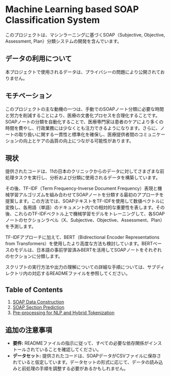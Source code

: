 # Machine Learning based SOAP Classification System

このプロジェクトは、マシンラーニングに基づくSOAP（Subjective, Objective, Assessment, Plan）分類システムの開発を含んでいます。

## データの利用について

本プロジェクトで使用されるデータは、プライバシーの問題により公開されておりません。

## モチベーション

このプロジェクトの主な動機の一つは、手動でのSOAPノート分類に必要な時間と労力を削減することにより、医療の文書化プロセスを合理化することです。SOAPノートの分類を自動化することで、医療専門家は患者のケアにより多くの時間を費やし、行政業務には少なくとも注力できるようになります。さらに、ノートの取り扱いに関する一貫性と標準化を確保し、医療提供者間のコミュニケーションの向上とケアの品質の向上につながる可能性があります。


## 現状

提供されたコードは、11の日本のクリニックからのデータに対してさまざまな前処理タスクを実行し、分析および分類に使用されるデータを構築しています。

その後、TF-IDF（Term Frequency-Inverse Document Frequency）表現と機械学習アルゴリズムを組み合わせてSOAPノートを分類する最初のアプローチを提案します。この方法では、SOAPテキストをTF-IDFを使用して数値ベクトルに変換し、各用語（単語）のドキュメント内での相対的な重要性を表します。その後、これらのTF-IDFベクトル上で機械学習モデルをトレーニングして、各SOAPノートのセクションラベル（X、Subjective、Objective、Assessment、Plan）を予測します。

TF-IDFアプローチに加えて、BERT（Bidirectional Encoder Representations from Transformers）を使用したより高度な方法も検討しています。BERTベースのモデルは、日本語の事前学習済みBERTを活用してSOAPノートをそれぞれのセクションに分類します。

スクリプトの実行方法や出力の理解についての詳細な手順については、サブディレクトリ内の対応するREADMEファイルを参照してください。


## Table of Contents

1. [SOAP Data Construction](soap_classification/data_construction/README-日本語.md)
2. [SOAP Section Prediction](soap_classification/prediction/README-日本語.md)
3. [Pre-processing for NLP and Hybrid Tokenization](soap_classification/preprocessing/README-日本語.md)


## 追加の注意事項

- **要件:** READMEファイルの指示に従って、すべての必要な依存関係がインストールされていることを確認してください。
- **データセット:** 提供されたコードは、SOAPデータがCSVファイルに保存されていると仮定しています。データセットの形式に応じて、データの読み込みと前処理の手順を調整する必要があるかもしれません。